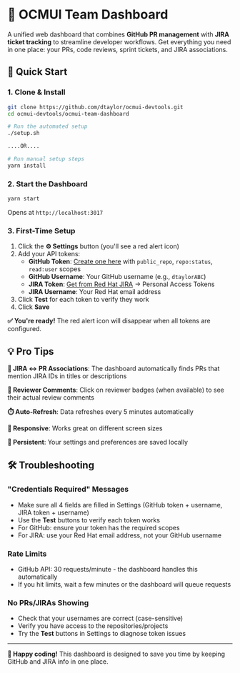 # 🎯 OCMUI Team Dashboard

A unified web dashboard that combines **GitHub PR management** with **JIRA ticket tracking** to streamline developer workflows. Get everything you need in one place: your PRs, code reviews, sprint tickets, and JIRA associations.

## 🚀 Quick Start

### 1. Clone & Install
```bash
git clone https://github.com/dtaylor/ocmui-devtools.git
cd ocmui-devtools/ocmui-team-dashboard

# Run the automated setup
./setup.sh

....OR....

# Run manual setup steps
yarn install
```

### 2. Start the Dashboard  
```bash
yarn start
```
Opens at `http://localhost:3017`

### 3. First-Time Setup
1. Click the **⚙️ Settings** button (you'll see a red alert icon)
2. Add your API tokens:
   - **GitHub Token**: [Create one here](https://github.com/settings/tokens) with `public_repo`, `repo:status`, `read:user` scopes
   - **GitHub Username**: Your GitHub username (e.g., `dtaylorABC`)
   - **JIRA Token**: [Get from Red Hat JIRA](https://issues.redhat.com/secure/ViewProfile.jspa) → Personal Access Tokens
   - **JIRA Username**: Your Red Hat email address
3. Click **Test** for each token to verify they work
4. Click **Save**

**✅ You're ready!** The red alert icon will disappear when all tokens are configured.

## 💡 Pro Tips

**🔗 JIRA ↔ PR Associations**: The dashboard automatically finds PRs that mention JIRA IDs in titles or descriptions

**👥 Reviewer Comments**: Click on reviewer badges (when available) to see their actual review comments

**⏱️ Auto-Refresh**: Data refreshes every 5 minutes automatically

**📱 Responsive**: Works great on different screen sizes  

**💾 Persistent**: Your settings and preferences are saved locally

## 🛠️ Troubleshooting

### "Credentials Required" Messages
- Make sure all 4 fields are filled in Settings (GitHub token + username, JIRA token + username)
- Use the **Test** buttons to verify each token works
- For GitHub: ensure your token has the required scopes
- For JIRA: use your Red Hat email address, not your GitHub username

### Rate Limits
- GitHub API: 30 requests/minute - the dashboard handles this automatically
- If you hit limits, wait a few minutes or the dashboard will queue requests

### No PRs/JIRAs Showing
- Check that your usernames are correct (case-sensitive)
- Verify you have access to the repositories/projects
- Try the **Test** buttons in Settings to diagnose token issues

---

**🚀 Happy coding!** This dashboard is designed to save you time by keeping GitHub and JIRA info in one place.